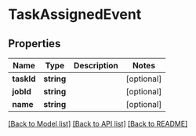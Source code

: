 # TaskAssignedEvent

## Properties
Name | Type | Description | Notes
------------ | ------------- | ------------- | -------------
**taskId** | **string** |  | [optional] 
**jobId** | **string** |  | [optional] 
**name** | **string** |  | [optional] 

[[Back to Model list]](../README.md#documentation-for-models) [[Back to API list]](../README.md#documentation-for-api-endpoints) [[Back to README]](../README.md)


